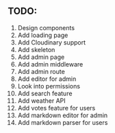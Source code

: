 ## TODO:

1. Design components
2. Add loading page
3. Add Cloudinary support
4. Add skeleton
5. Add admin page
6. Add admin middleware
7. Add admin route
8. Add editor for admin
9. Look into permissions
10. Add search feature
11. Add weather API
12. Add votes feature for users
13. Add markdown editor for admin
14. Add markdown parser for users
